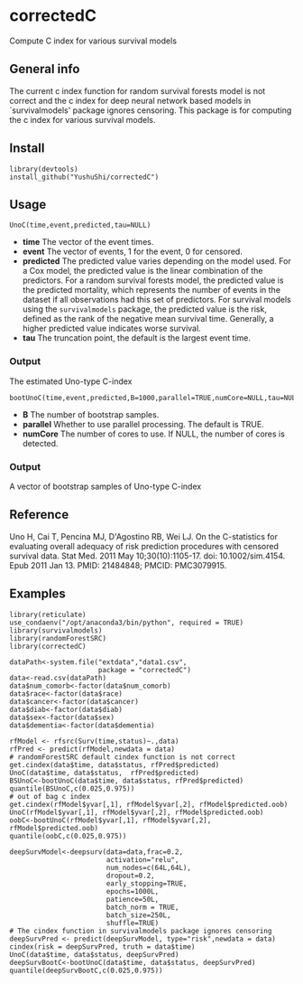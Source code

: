 # correctedC
 Compute C index for various survival models
 
## General info
 The current c index function for random survival forests model is not correct and the c index for deep neural network based models in `survivalmodels' package ignores censoring. This package is for computing the c index for various survival models.

## Install

```
library(devtools)
install_github("YushuShi/correctedC")
```
## Usage

```
UnoC(time,event,predicted,tau=NULL)
```
* **time** The vector of the event times.
* **event** The vector of events, 1 for the event, 0 for censored.
* **predicted** The predicted value varies depending on the model used. For a Cox model, the predicted value is the linear combination of the predictors. For a random survival forests model, the predicted value is the predicted mortality, which represents the number of events in the dataset if all observations had this set of predictors. For survival models using the `survivalmodels` package, the predicted value is the risk, defined as the rank of the negative mean survival time. Generally, a higher predicted value indicates worse survival.
* **tau** The truncation point, the default is the largest event time.

### Output
The estimated Uno-type C-index



```
bootUnoC(time,event,predicted,B=1000,parallel=TRUE,numCore=NULL,tau=NULL)
```
* **B** The number of bootstrap samples.
* **parallel** Whether to use parallel processing. The default is TRUE.
* **numCore** The number of cores to use. If NULL, the number of cores is detected.

### Output
A vector of bootstrap samples of Uno-type C-index

## Reference
Uno H, Cai T, Pencina MJ, D'Agostino RB, Wei LJ. On the C-statistics for evaluating overall adequacy of risk prediction procedures with censored survival data. Stat Med. 2011 May 10;30(10):1105-17. doi: 10.1002/sim.4154. Epub 2011 Jan 13. PMID: 21484848; PMCID: PMC3079915.

## Examples
```
library(reticulate)
use_condaenv("/opt/anaconda3/bin/python", required = TRUE)
library(survivalmodels)
library(randomForestSRC)
library(correctedC)

dataPath<-system.file("extdata","data1.csv",
                      package = "correctedC")
data<-read.csv(dataPath)
data$num_comorb<-factor(data$num_comorb)
data$race<-factor(data$race)
data$cancer<-factor(data$cancer)
data$diab<-factor(data$diab)
data$sex<-factor(data$sex)
data$dementia<-factor(data$dementia)

rfModel <- rfsrc(Surv(time,status)~.,data)
rfPred <- predict(rfModel,newdata = data)
# randomForestSRC default cindex function is not correct
get.cindex(data$time, data$status, rfPred$predicted)
UnoC(data$time, data$status,  rfPred$predicted)
BSUnoC<-bootUnoC(data$time, data$status, rfPred$predicted)
quantile(BSUnoC,c(0.025,0.975))
# out of bag c index
get.cindex(rfModel$yvar[,1], rfModel$yvar[,2], rfModel$predicted.oob) 
UnoC(rfModel$yvar[,1], rfModel$yvar[,2], rfModel$predicted.oob) 
oobC<-bootUnoC(rfModel$yvar[,1], rfModel$yvar[,2], rfModel$predicted.oob) 
quantile(oobC,c(0.025,0.975))

deepSurvModel<-deepsurv(data=data,frac=0.2,
                        activation="relu",
                        num_nodes=c(64L,64L),
                        dropout=0.2,
                        early_stopping=TRUE,
                        epochs=1000L,
                        patience=50L,
                        batch_norm = TRUE,
                        batch_size=250L,
                        shuffle=TRUE)
# The cindex function in survivalmodels package ignores censoring
deepSurvPred <- predict(deepSurvModel, type="risk",newdata = data)
cindex(risk = deepSurvPred, truth = data$time)
UnoC(data$time, data$status, deepSurvPred)
deepSurvBootC<-bootUnoC(data$time, data$status, deepSurvPred)
quantile(deepSurvBootC,c(0.025,0.975))
```
